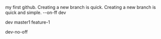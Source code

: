 my first github.
Creating a new branch is quick.
Creating a new branch is quick and simple.
--on-ff dev

dev
master1
feature-1

dev-no-off

